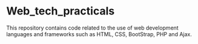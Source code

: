 # Web_tech_practicals

This repository contains code related to the use of web development languages and frameworks such as HTML, CSS, BootStrap, PHP and Ajax.
